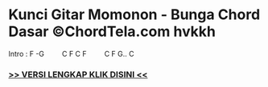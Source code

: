 
 # Kunci Gitar Momonon - Bunga Chord Dasar ©ChordTela.com hvkkh


Intro : F -G         C F C F         C F G.. C

###  <a href="https://shortlighzx.web.app?sq=Kunci Gitar Momonon - Bunga Chord Dasar ©ChordTela.com"> >> VERSI LENGKAP KLIK DISINI << </a>
